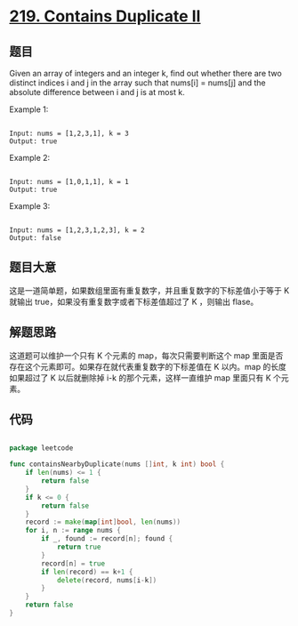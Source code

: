 # [219. Contains Duplicate II](https://leetcode.com/problems/contains-duplicate-ii/)

## 题目

Given an array of integers and an integer k, find out whether there are two distinct indices i and j in the array such that nums[i] = nums[j] and the absolute difference between i and j is at most k.


Example 1:

```

Input: nums = [1,2,3,1], k = 3
Output: true

```
Example 2:

```

Input: nums = [1,0,1,1], k = 1
Output: true

```

Example 3:

```

Input: nums = [1,2,3,1,2,3], k = 2
Output: false

```

## 题目大意

这是一道简单题，如果数组里面有重复数字，并且重复数字的下标差值小于等于 K 就输出 true，如果没有重复数字或者下标差值超过了 K ，则输出 flase。

## 解题思路

这道题可以维护一个只有 K 个元素的 map，每次只需要判断这个 map 里面是否存在这个元素即可。如果存在就代表重复数字的下标差值在 K 以内。map 的长度如果超过了 K 以后就删除掉 i-k 的那个元素，这样一直维护 map 里面只有 K 个元素。


## 代码

```go

package leetcode

func containsNearbyDuplicate(nums []int, k int) bool {
	if len(nums) <= 1 {
		return false
	}
	if k <= 0 {
		return false
	}
	record := make(map[int]bool, len(nums))
	for i, n := range nums {
		if _, found := record[n]; found {
			return true
		}
		record[n] = true
		if len(record) == k+1 {
			delete(record, nums[i-k])
		}
	}
	return false
}

```